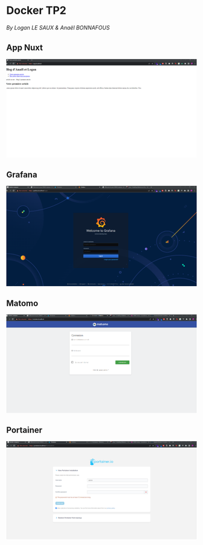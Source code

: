 # Docker TP2
###### By Logan LE SAUX & Anaël BONNAFOUS

## App Nuxt
![app](./screenshots/app.png)

## Grafana
![grafana](./screenshots/grafana.png)

## Matomo
![matomo](./screenshots/matomo.png)

## Portainer
![portainer](./screenshots/portainer.png)
